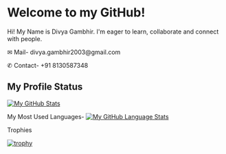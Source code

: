 <h1>Welcome to my GitHub! </h1>
<p>Hi! My Name is Divya Gambhir. I'm eager to learn, collaborate and connect with people. </p>
<p>&#x2709; Mail- divya.gambhir2003@gmail.com</p>
<p>&#9990; Contact- +91 8130587348</p>
<h2>My Profile Status</h2>
<a href="https://github.com/users/Diald/achievements/pull-shark"></a>

[![My GitHub Stats](https://github-readme-stats.vercel.app/api/?username=Diald&count_private=true&theme=tokyonight&showicons=true)]()

My Most Used Languages- 
[![My GitHub Language Stats](https://github-readme-stats.vercel.app/api/top-langs/?username=Diald&langs_count=5&theme=tokyonight)]()

Trophies 

[![trophy](https://github-profile-trophy.vercel.app/?username=Diald&theme=tokyonight)](https://github.com/Diald/github-profile-trophy)

<!--
**Diald/Diald** is a ✨ _special_ ✨ repository because its `README.md` (this file) appears on your GitHub profile.

Here are some ideas to get you started:

- 🔭 I’m currently working on ...
- 🌱 I’m currently learning ...
- 👯 I’m looking to collaborate on ...
- 🤔 I’m looking for help with ...
- 💬 Ask me about ...
- 📫 How to reach me: ...
- 😄 Pronouns: ...
- ⚡ Fun fact: ...
-->
